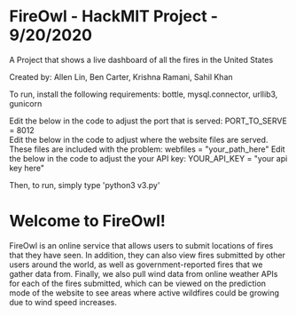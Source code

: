 #     FireOwl - HackMIT Project - 9/20/2020
A Project that shows a live dashboard of all the fires in the United States

Created by: Allen Lin, Ben Carter, Krishna Ramani, Sahil Khan

To run, install the following requirements: bottle, mysql.connector, urllib3, gunicorn
      
Edit the below in the code to adjust the port that is served: PORT_TO_SERVE = 8012    
Edit the below in the code to adjust where the website files are served. These files are included with the problem: webfiles = "your_path_here"
Edit the below in the code to adjust the your API key: YOUR_API_KEY = "your api key here"    

Then, to run, simply type 'python3 v3.py' 

#   Welcome to FireOwl!

FireOwl is an online service that allows users to submit locations of fires that they have seen. In addition, they can also view fires submitted by other users around the world, as well as government-reported fires that we gather data from. Finally, we also pull wind data from online weather APIs for each of the fires submitted, which can be viewed on the prediction mode of the website to see areas where active wildfires could be growing due to wind speed increases.
